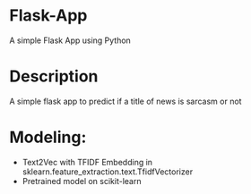 # Flask-App
A simple Flask App using Python

# Description
A simple flask app to predict if a title of news is sarcasm or not

# Modeling:
- Text2Vec with TFIDF Embedding in sklearn.feature_extraction.text.TfidfVectorizer
- Pretrained model on scikit-learn
